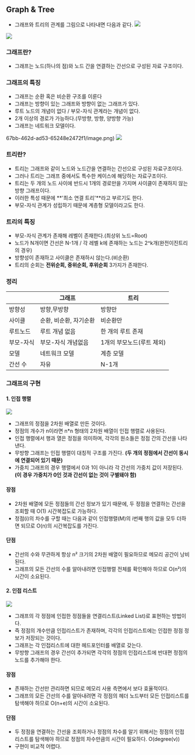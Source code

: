## Graph & Tree
- 그래프와 트리의 관계를 그림으로 나타내면 다음과 같다.
![](https://velog.velcdn.com/images/cil05265/post/c7b41970-2a6f-404b-b8f0-9216f1f2f70c/image.png)

![](https://velog.velcdn.com/images/cil05265/post/59b7bbac-67bb-462d-ad53-65248e2472f1/image.png)

### 그래프란?
- 그래프는 노드(하나의 점)와 노드 간을 연결하는 간선으로 구성된 자료 구조이다.

### 그래프의 특징
- 그래프는 순환 혹은 비순환 구조를 이룬다
- 그래프는 방향이 있는 그래프와 방향이 없는 그래프가 있다.
- 루트 노드의 개념이 없다 / 부모-자식 관계라는 개념이 없다.
- 2개 이상의 경로가 가능하다.(무방향, 방향, 양방향 가능)
- 그래프는 네트워크 모델이다.

67bb-462d-ad53-65248e2472f1/image.png)
![](https://velog.velcdn.com/images/cil05265/post/9f0bf23e-14eb-4c03-bc63-ac5a213594a5/image.png)

### 트리란?
- 트리는 그래프와 같이 노드와 노드간을 연결하는 간선으로 구성된 자료구조이다.
- 그러나 트리는 그래프 중에서도 특수한 케이스에 해당하는 자료구조이다.
- 트리는 두 개의 노드 사이에 반드시 1개의 경로만을 가지며 사이클이 존재하지 않는 방향 그래프이다.
- 이러한 특성 때문에 **'최소 연결 트리'**라고 부르기도 한다.
- 부모-자식 관계가 성립하기 때문에 계층형 모델이라고도 한다.

### 트리의 특징
- 부모-자식 관계가 존재해 레벨이 존재한다.(최상위 노드=Root)
- 노드가 N개이면 간선은 N-1개 / 각 레벨 k에 존재하는 노드는 2^k개(완전이진트리의 경우)
- 방향성이 존재하고 사이클은 존재하시 않는다.(비순환)
- 트리의 순회는 **전위순회, 중위순회, 후위순회** 3가지가 존재한다.

### 정리
||그래프 |트리|
|----------|----------|----------|
|방향성| 방향,무방향 | 방향만|
|사이클| 순환, 비순환, 자기순환 |비순환만|
|루트노드| 루트 개념 없음| 한 개의 루트 존재|
|부모-자식| 부모-자식 개념없음| 1개의 부모노드(루트 제외)|
|모델 |네트워크 모델| 계층 모델
|간선 수| 자유| N-1개|

### 그래프의 구현
#### 1. 인접 행렬
![](https://velog.velcdn.com/images/cil05265/post/55e7ae35-2003-4882-9769-7502ae46409b/image.png)

- 그래프의 정점을 2차원 배열로 만든 것이다.
- 정점의 개수가 n이라면 n*n 형태의 2차원 배열이 인접 행렬로 사용된다.
- 인접 행렬에서 행과 열은 정점을 의미하며, 각각의 원소들은 정점 간의 간선을 나타낸다.
- 무방향 그래프는 인접 행렬이 대칭적 구조를 가진다. **(두 개의 정점에서 간선이 동시에 연결되어 있기 때문)**
- 가중치 그래프의 경우 행렬에서 0과 1이 아니라 각 간선의 가중치 값이 저장된다. **(이 경우 가중치가 0인 것과 간선이 없는 것이 구별돼야 함)**

#### 장점
- 2차원 배열에 모든 정점들의 간선 정보가 있기 때문에, 두 정점을 연결하는 간선을 조회할 때 O(1) 시간복잡도로 가능하다.
- 정점(i)의 차수를 구할 때는 다음과 같이 인접행렬(M)의 i번째 행의 값을 모두 더하면 되므로 O(n)의 시간복잡도를 가진다.

#### 단점
- 간선의 수와 무관하게 항상 n² 크기의 2차원 배열이 필요하므로 메모리 공간이 낭비된다.
- 그래프의 모든 간선의 수를 알아내려면 인접행렬 전체를 확인해야 하므로 O(n²)의 시간이 소요된다.

#### 2. 인접 리스트
![](https://velog.velcdn.com/images/cil05265/post/3427f0ae-3f21-4299-9633-48ae002aaf6d/image.png)

- 그래프의 각 정점에 인접한 정점들을 연결리스트(Linked List)로 표현하는 방법이다.
- 즉 정점의 개수만큼 인접리스트가 존재하며, 각각의 인접리스트에는 인접한 정점 정보가 저장되는 것이다.
- 그래프는 각 인접리스트에 대한 헤드포인터를 배열로 갖는다.
- 무방향 그래프의 경우 간선이 추가되면 각각의 정점의 인접리스트에 반대편 정점의 노드를 추가해야 한다.

#### 장점
- 존재하는 간선만 관리하면 되므로 메모리 사용 측면에서 보다 효율적이다.
- 그래프의 모든 간선의 수를 알아내려면 각 정점의 헤더 노드부터 모든 인접리스트를 탐색해야 하므로 O(n+e)의 시간이 소요된다.

#### 단점
- 두 정점을 연결하는 간선을 조회하거나 정점의 차수를 알기 위해서는 정점의 인접 리스트를 탐색해야 하므로 정점의 차수만큼의 시간이 필요하다. O(degree(v))
- 구현이 비교적 어렵다.

